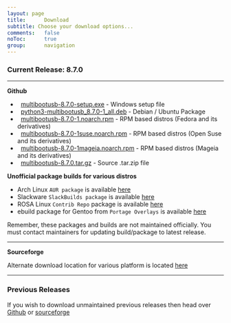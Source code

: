```yaml
---
layout: page
title:      Download
subtitle: Choose your download options...
comments:	false
noToc:		true
group: 		navigation
---
```


### Current Release: 8.7.0

___

**Github**

- <span class="fa fa-2x fa-windows"></span>&nbsp; [multibootusb-8.7.0-setup.exe](https://github.com/mbusb/multibootusb/releases/download/v8.7.0/multibootusb-8.7.0-setup.exe) - Windows setup file
- <span class="fa fa-2x fa-linux"></span>&nbsp; [python3-multibootusb_8.7.0-1_all.deb](https://github.com/mbusb/multibootusb/releases/download/v8.7.0/python3-multibootusb_8.7.0-1_all.deb) - Debian / Ubuntu Package
- <span class="fa fa-2x fa-linux"></span>&nbsp; [multibootusb-8.7.0-1.noarch.rpm](https://github.com/mbusb/multibootusb/releases/download/v8.7.0/multibootusb-8.7.0-1.noarch.rpm) - RPM based distros (Fedora and its derivatives)
- <span class="fa fa-2x fa-linux"></span>&nbsp; [multibootusb-8.7.0-1suse.noarch.rpm](https://github.com/mbusb/multibootusb/releases/download/v8.7.0/multibootusb-8.7.0-1suse.noarch.rpm) - RPM based distros (Open Suse and its derivatives)
- <span class="fa fa-2x fa-linux"></span>&nbsp; [multibootusb-8.7.0-1mageia.noarch.rpm](https://github.com/mbusb/multibootusb/releases/download/v8.7.0/multibootusb-8.7.0-1mageia.noarch.rpm) - RPM based distros (Mageia and its derivatives)
- <span class="fa fa-2x fa-file-zip-o"></span>&nbsp; [multibootusb-8.7.0.tar.gz](https://github.com/mbusb/multibootusb/archive/v8.7.0.tar.gz) - Source .tar.zip file

**Unofficial package builds for various distros**

- Arch Linux `AUR package` is available [here](https://aur.archlinux.org/packages/multibootusb/)
- Slackware `SlackBuilds package` is available [here](https://slackbuilds.org/repository/14.2/system/multibootusb/)
- ROSA Linux `Contrib Repo` package is available [here](https://pkgs.org/download/multibootusb)
- ebuild package for Gentoo from `Portage Overlays` is available  [here](https://gpo.zugaina.org/sys-boot/multibootusb)

Remember, these packages and builds are not maintained officially. You must contact maintainers for updating build/package to latest release.

---

**Sourceforge**

Alternate download location for various platform is located [here](https://sourceforge.net/projects/multibootusb/files/8.7.0/)


___

### Previous Releases

If you wish to download unmaintained previous releases then head over  [Github](https://github.com/mbusb/multibootusb/releases)
or [sourceforge](https://sourceforge.net/projects/multibootusb/files/?source=navbar)
